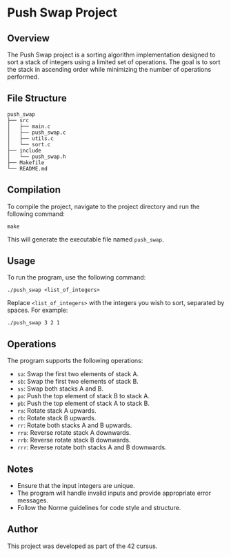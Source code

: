 # Push Swap Project

## Overview
The Push Swap project is a sorting algorithm implementation designed to sort a stack of integers using a limited set of operations. The goal is to sort the stack in ascending order while minimizing the number of operations performed.

## File Structure
```
push_swap
├── src
│   ├── main.c
│   ├── push_swap.c
│   ├── utils.c
│   └── sort.c
├── include
│   └── push_swap.h
├── Makefile
└── README.md
```

## Compilation
To compile the project, navigate to the project directory and run the following command:

```
make
```

This will generate the executable file named `push_swap`.

## Usage
To run the program, use the following command:

```
./push_swap <list_of_integers>
```

Replace `<list_of_integers>` with the integers you wish to sort, separated by spaces. For example:

```
./push_swap 3 2 1
```

## Operations
The program supports the following operations:
- `sa`: Swap the first two elements of stack A.
- `sb`: Swap the first two elements of stack B.
- `ss`: Swap both stacks A and B.
- `pa`: Push the top element of stack B to stack A.
- `pb`: Push the top element of stack A to stack B.
- `ra`: Rotate stack A upwards.
- `rb`: Rotate stack B upwards.
- `rr`: Rotate both stacks A and B upwards.
- `rra`: Reverse rotate stack A downwards.
- `rrb`: Reverse rotate stack B downwards.
- `rrr`: Reverse rotate both stacks A and B downwards.

## Notes
- Ensure that the input integers are unique.
- The program will handle invalid inputs and provide appropriate error messages.
- Follow the Norme guidelines for code style and structure.

## Author
This project was developed as part of the 42 cursus.